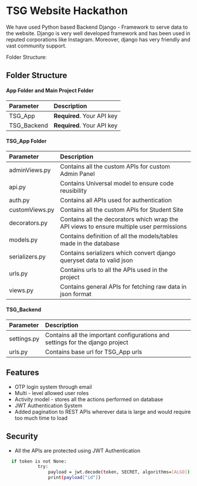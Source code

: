 
# TSG Website Hackathon

We have used Python based Backend Django - Framework to serve data to the website. Django is very well developed framework and has been used in reputed corporations like Instagram. Moreover, django has very friendly and vast community support.

Folder Structure:


## Folder Structure

#### App Folder and Main Project Folder


| Parameter | Description                |
| :-------- | :------------------------- |
| TSG_App   | **Required**. Your API key |
| TSG_Backend   | **Required**. Your API key |

#### TSG_App Folder

| Parameter | Description                       |
| :-------- | :-------------------------------- |
| adminViews.py | Contains all the custom APIs for custom Admin Panel|
| api.py | Contains Universal model to ensure code reusibility|
| auth.py | Contains all APIs used for authentication |
| customViews.py | Contains all the custom APIs for Student Site|
| decorators.py | Contains all the decorators which wrap the API views to ensure multiple user permissions|
| models.py | Contains definition of all the models/tables made in the database|
| serializers.py | Contains serializers which convert django queryset data to valid json|
| urls.py | Contains urls to all the APIs used in the project|
| views.py | Contains general APIs for fetching raw data in json format|


#### TSG_Backend
| Parameter | Description                       |
| :-------- | :-------------------------------- |
| settings.py | Contains all the important configurations and settings for the django project|
| urls.py | Contains base url for TSG_App urls|



## Features

- OTP login system through email
- Multi - level allowed user roles
- Activity model - stores all the actions performed on database
- JWT Authentication System
- Added pagination to REST APIs wherever data is large and  would require too much time to load

 
## Security

- All the APIs are protected using JWT Authentication
```bash
  if token is not None:
            try:
                payload = jwt.decode(token, SECRET, algorithms=[ALGO])
                print(payload["id"])
```


